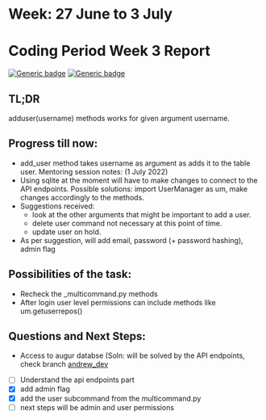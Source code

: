 # Week: 27 June to 3 July
# Coding Period Week 3 Report
[![Generic badge](https://img.shields.io/badge/Status-Done-<>.svg)](https://shields.io/)
[![Generic badge](https://img.shields.io/badge/Last_Updated_(IST)-July_3,_2022-e10b95.svg)](https://shields.io/)

## TL;DR
adduser(username) methods works for given argument username.

## Progress till now:
- add_user method takes username as argument as adds it to the table user.
Mentoring session notes: (1 July 2022)
 - Using sqlite at the moment will have to make changes to connect to the API endpoints. Possible solutions: import UserManager as um, make changes accordingly to the methods.
 - Suggestions received: 
    - look at the other arguments that might be important to add a user.
    - delete user command not necessary at this point of time.
    - update user on hold.
 - As per suggestion, will add email, password (+ password hashing), admin flag
## Possibilities of the task:
- Recheck the _multicommand.py methods
- After login user level permissions can include methods like um.getuserrepos()

## Questions and Next Steps:
- Access to augur databse (Soln: will be solved by the API endpoints, check branch [andrew_dev](https://github.com/chaoss/augur/tree/andrew-dev)
- [ ] Understand the api endpoints part
- [x] add admin flag
- [x] add the user subcommand from the multicommand.py 
- [ ] next steps will be admin and user permissions
